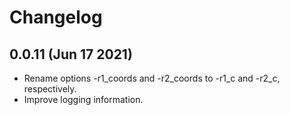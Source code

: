 # Changelog


## 0.0.11 (Jun 17 2021)
- Rename options -r1_coords and -r2_coords to -r1_c and -r2_c, respectively.
- Improve logging information.
